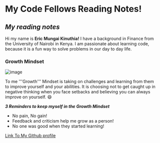 # My Code Fellows Reading Notes!
## *My reading notes*

Hi my name is **Eric Mungai Kinuthia!** I have a background in Finance from the University of Nairobi in Kenya. I am passionate about learning code, because it is a fun way to solve problems in our day to day life.

### Growth Mindset

![image](https://user-images.githubusercontent.com/110691414/187344860-40aa5623-3801-4ca5-8dad-a05252ae4735.png)


To me '''Growth''' Mindset is taking on challenges and learning from them to improve yourself and your abilities. It is choosing not to get caught up in negative thinking when you face setbacks and believing you can always improve on yourself. :smile:

***3 Reminders to keep myself in the Growth Mindset***

- No pain, No gain!
- Feedback and criticism help me grow as a person!
- No one was good when they started learning!

[Link To My Github profile](https://ericmungai97.github.io/reading-notes/)
